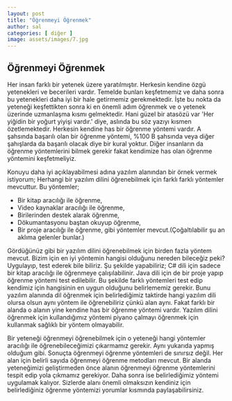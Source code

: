 ```yaml
---
layout: post
title: "Öğrenmeyi Öğrenmek"
author: sal
categories: [ diğer ]
image: assets/images/7.jpg
---
```


## Öğrenmeyi Öğrenmek

Her insan farklı bir yetenek üzere yaratılmıştır. Herkesin kendine özgü yetenekleri ve becerileri vardır. Temelde bunları keşfetmemiz ve daha sonra bu yetenekleri daha iyi bir hale getirmemiz gerekmektedir. İşte bu nokta da yeteneği keşfettikten sonra ki en önemli adım öğrenmek ve o yetenek üzerinde uzmanlaşma kısmı gelmektedir. Hani güzel bir atasözü var 'Her yiğidin bir yoğurt yiyişi vardır.' diye, aslında bu söz yazıyı kısmen özetlemektedir. Herkesin kendine has bir öğrenme yöntemi vardır. A şahsında başarılı olan bir öğrenme yöntemi, %100 B şahsında veya diğer şahışlarda da başarılı olacak diye bir kural yoktur. Diğer insanların da öğrenme yöntemlerini bilmek gerekir fakat kendimize has olan öğrenme yöntemini keşfetmeliyiz.

Konuyu daha iyi açıklayabilmesi adına yazılım alanından bir örnek vermek istiyorum;
Herhangi bir yazılım dilini öğrenebilmek için farklı farklı yöntemler mevcuttur. Bu yöntemler;
- Bir kitap aracılığı ile öğrenme,
- Video kaynaklar aracılığı ile öğrenme,
- Birilerinden destek alarak öğrenme,
- Dökumantasyonu baştan okuyup öğrenme,
- Bir proje aracılığı ile öğrenme, gibi yöntemler mevcut.(Çoğaltılabilir şu an aklıma gelenler bunlar.)

Gördüğünüz gibi bir yazılım dilini öğrenebilmek için birden fazla yöntem mevcut. Bizim için en iyi yöntemin hangisi olduğunu nereden bileceğiz peki? Uygulayıp, test ederek bile biliriz. Şu şekilde yapabiliriz; C# dili için sadece bir kitap aracılığı ile öğrenmeye çalışılabilinir. Java dili için de bir proje yapıp öğrenme yöntemi test edilebilir. Bu şekilde farklı yöntemleri test edip kendimiz için hangisinin en uygun olduğunu belirlememiz gerekir. Bunu yazılım alanında dil öğrenmek için belirlediğimiz taktirde hangi yazılım dili olursa olsun aynı yöntem ile öğrenebiliriz çünkü alan aynı. Fakat farklı bir alanda o alanın yine kendine has bir öğrenme yöntemi vardır. Yazılım dilini öğrenmek için kullandığımız yöntemi piyano çalmayı öğrenmek için kullanmak sağlıklı bir yöntem olmayabilir.

Bir yeteneği öğrenmeyi öğrenebilmek için o yeteneği hangi yöntemler aracılığı ile öğrenebileceğimizi çıkarmamız gerekir. Aynı yukarıda yapmış olduğum gibi. Sonuçta öğrenmeyi öğrenme yöntemleri de sınırsız değil. Her alan için belirli sayıda öğrenmeyi öğrenme metodları mevcut. Bir alanda yeteneğimizi geliştirmeden önce alanın öğrenmeyi öğrenme yöntemlerini tespit edip yola çıkmamız gerekiyor. Daha sonra ise belirlediğimiz yöntemi uygulamak kalıyor. Sizlerde alanı önemli olmaksızın kendiniz için belirlediğiniz öğrenme yöntemizi yorumlar kısmında paylaşabilirsiniz.
